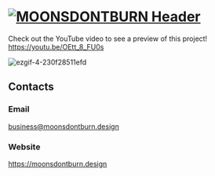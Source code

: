# [![MOONSDONTBURN Header](https://i.imgur.com/nFhRED0.png)](https://moonsdontburn.design/)

Check out the YouTube video to see a preview of this project! https://youtu.be/OEtt_8_FU0s

![ezgif-4-230f28511efd](https://user-images.githubusercontent.com/43276017/132937423-57565462-f84a-4b51-840e-9f0dfe5948ff.gif)

## Contacts

### Email

business@moonsdontburn.design

### Website

https://moonsdontburn.design

